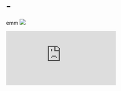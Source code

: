 # -
emm
![](https://v2.jinrishici.com/one.svg?font-size=30&spacing=100&color=Green)

![](https://img.xjh.me/random_img.php?return=302)
